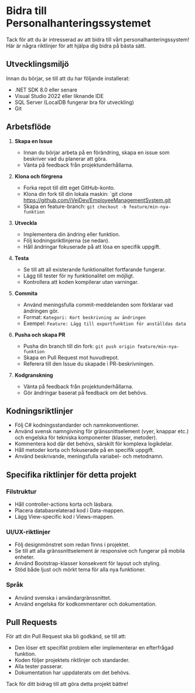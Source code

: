 ﻿# Bidra till Personalhanteringssystemet

Tack för att du är intresserad av att bidra till vårt personalhanteringssystem! Här är några riktlinjer för att hjälpa dig bidra på bästa sätt.

## Utvecklingsmiljö

Innan du börjar, se till att du har följande installerat:

- .NET SDK 8.0 eller senare
- Visual Studio 2022 eller liknande IDE
- SQL Server (LocalDB fungerar bra för utveckling)
- Git

## Arbetsflöde

1. **Skapa en Issue**
   - Innan du börjar arbeta på en förändring, skapa en issue som beskriver vad du planerar att göra.
   - Vänta på feedback från projektunderhållarna.

2. **Klona och förgrena**
   - Forka repot till ditt eget GitHub-konto.
   - Klona din fork till din lokala maskin: `git clone https://github.com/iVejDev/EmployeeManagementSystem.git
   - Skapa en feature-branch: `git checkout -b feature/min-nya-funktion`

3. **Utveckla**
   - Implementera din ändring eller funktion.
   - Följ kodningsriktlinjerna (se nedan).
   - Håll ändringar fokuserade på att lösa en specifik uppgift.

4. **Testa**
   - Se till att all existerande funktionalitet fortfarande fungerar.
   - Lägg till tester för ny funktionalitet om möjligt.
   - Kontrollera att koden kompilerar utan varningar.

5. **Commita**
   - Använd meningsfulla commit-meddelanden som förklarar vad ändringen gör.
   - Format: `Kategori: Kort beskrivning av ändringen`
   - Exempel: `Feature: Lägg till exportfunktion för anställdas data`

6. **Pusha och skapa PR**
   - Pusha din branch till din fork: `git push origin feature/min-nya-funktion`
   - Skapa en Pull Request mot huvudrepot.
   - Referera till den Issue du skapade i PR-beskrivningen.

7. **Kodgranskning**
   - Vänta på feedback från projektunderhållarna.
   - Gör ändringar baserat på feedback om det behövs.

## Kodningsriktlinjer

- Följ C# kodningsstandarder och namnkonventioner.
- Använd svensk namngivning för gränssnittselement (vyer, knappar etc.) och engelska för tekniska komponenter (klasser, metoder).
- Kommentera kod där det behövs, särskilt för komplexa logikdelar.
- Håll metoder korta och fokuserade på en specifik uppgift.
- Använd beskrivande, meningsfulla variabel- och metodnamn.

## Specifika riktlinjer för detta projekt

### Filstruktur

- Håll controller-actions korta och läsbara.
- Placera databasrelaterad kod i Data-mappen.
- Lägg View-specific kod i Views-mappen.

### UI/UX-riktlinjer

- Följ designmönstret som redan finns i projektet.
- Se till att alla gränssnittselement är responsive och fungerar på mobila enheter.
- Använd Bootstrap-klasser konsekvent för layout och styling.
- Stöd både ljust och mörkt tema för alla nya funktioner.

### Språk

- Använd svenska i användargränssnittet.
- Använd engelska för kodkommentarer och dokumentation.

## Pull Requests

För att din Pull Request ska bli godkänd, se till att:

- Den löser ett specifikt problem eller implementerar en efterfrågad funktion.
- Koden följer projektets riktlinjer och standarder.
- Alla tester passerar.
- Dokumentation har uppdaterats om det behövs.

Tack för ditt bidrag till att göra detta projekt bättre!